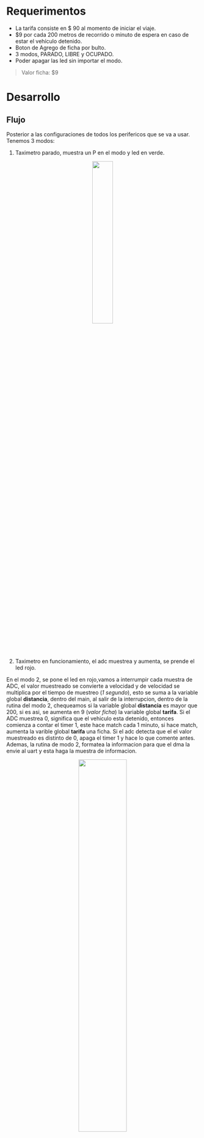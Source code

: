 # Requerimentos
* La tarifa consiste en $ 90 al momento de iniciar el viaje.
* $9 por cada 200 metros de recorrido o minuto de espera en caso de estar el vehículo detenido.
* Boton de Agrego de ficha por bulto.
* 3 modos, PARADO, LIBRE y OCUPADO.
* Poder apagar las led sin importar el modo.

> Valor ficha: $9

# Desarrollo
## Flujo
Posterior a las configuraciones de todos los perifericos que se va a usar.
Tenemos 3 modos:
 1. Taximetro parado, muestra un P en el modo y led en verde.

<p align="center">
 <img width="33%" src="https://github.com/Fran-cio/Tp_digital_3-Taximetro/blob/main/Diagrama%20de%20Flujo/rutina_1.png?raw=true"> 
</p>

 2. Taximetro en funcionamiento, el adc muestrea y aumenta, se prende el led rojo.
 
En el modo 2, se pone el led en rojo,vamos a interrumpir cada muestra de ADC, el valor muestreado se convierte a velocidad y de velocidad se multiplica por el tiempo de muestreo (*1 segundo*), esto se suma a la variable global **distancia**, dentro del main, al salir de la interrupcion, dentro de la rutina del modo 2, chequeamos si la variable global **distancia** es mayor que 200, si es asi, se aumenta en 9 (*valor ficha*) la variable global **tarifa**. Si el ADC muestrea 0, significa que el vehiculo esta detenido, entonces comienza a contar el timer 1, este hace match cada 1 minuto, si hace match, aumenta la varible global **tarifa** una ficha. Si el adc detecta que el el valor muestreado es distinto de 0, apaga el timer 1 y hace lo que comente antes. Ademas, la rutina de modo 2, formatea la informacion para que el dma la envie al uart y esta haga la muestra de informacion.
 
 <p align="center">
 <img width="50%" src="https://github.com/Fran-cio/Tp_digital_3-Taximetro/blob/main/Diagrama%20de%20Flujo/rutina_2.png?raw=true"> 
</p>

 3. Modo detenido, muestra la informacion pero el adc no muestrea entonces la distancia no se esta contando y el led parpadea.
 
 El modo 3, a diferencia del modo 2, debe dejar de muestrear y cambiar el valor de la variable global **tarifa**, el led parpadea. 
 
 <p align="center">
 <img width="33%" src="https://github.com/Fran-cio/Tp_digital_3-Taximetro/blob/main/Diagrama%20de%20Flujo/rutina_3.png?raw=true"> 
</p>





En todo momento se puede apagar el LED, con la tecla 4.
Se puede agregar 5 fichas con la tecla D.


## Configuraciones
### GPIO
**Salida:** 	2.4,2.5,2.6,2.7 (*Teclado matricial*); 0.4,0.5 (*Led de O/L*); 0.6 (*Buzzer*)

**Entradas:** 	2.0,2.1,2.2,2.3 (*Teclado matricial*) (Todas pull-down)

### PINSEL
**Func 0:** 	2.0,2.1,2.2,2.3,2.4,2.5,2.6,2.7 (*Teclado matricial*); 0.4,0.5 (*Led de O/L*); 0.6 (*Buzzer*)

**Func 1:**	0.23 (*ADC 0.0*); 0.2,0.3 (*UART 0.0*)

## Perifericos

### ADC
Configurado cada muestrear cada 1 segundo, con las interrupciones activadas, cada vez que interrumpa, va a ser convertido el valor muestreado a velocidad y por el tiempo de muestreo (1 segundo aproposito) obtenemos la distancia recorrida. Esta distancia se suma a la distancia total, si es mayor que 200, la tarifa aumenta 1 ficha. Si el ADC muestrea 0, prendemos el TIMER 1, sino, lo apagamos. La velocidad maxima muestreada es hasta 40 m/s. Consideramos que mas que eso es innecesario *(e irresponsable)*.

### UART
Mostrar en pantalla la informacion de manera generica

### DMA
Enviar la informacion donde este la tarifa y el modo al UART para mostrar la info en la pantalla mediante un LLI.

### Teclado Matricial
Se mandan 1 por los pines 2.4,2.5,2.6,2.7 (*columnas*) y se activan las interrupciones por flaco de subida en los pines 2.0,2.1,2.2,2.3 (*filas*); los cuales estan conectados a a pulldown. Al apretarse un boton, en la rutina de interrupcion, observamos cual es el pin en 1, seguido de esto, guardamos este valor como la fila ingresada, seguido de esto, barremos con un 0 las columnas, hasta encontrar donde el valor en las columnas es 0. Ahi guardamos el valor de columna, entonces haciendo la cuenta *4.fila+columna* , obtenemos la coordenada dentro del teclado contando desde arriba a la derecha hasta abajo a la izquierda. Con la tecla 1,2,3 elegimos el modo respectivo, ademas, con la tecla 4 se apagan los leds y con la D agregamos a la tarifa el precio por bulto.

 <p align="center">
 <img width="90%" src="https://github.com/Fran-cio/Tp_digital_3-Taximetro/blob/main/Diagrama%20de%20Flujo/EINT3.jpg?raw=true"> 
</p>

### Timer 1
Configurado para contar 1 minuto y si se cumple, aumenta la tarifa una ficha.

### Timer 0
Configurado para hacer toggle en el pin MAT0.1 cada 2hz o cada 0,5s con tal de obtener la frec de muestreo de 1s.

### Systick
Se configura en el modo 3 para hacer parpadear el LED rojo.

> ### Caracteristicas extras.
> * Un led que indica ocupacion (verde/rojo) que se activa con un boton.
> * Un buzzer que indica cuando se apreto un boton.
> * Posibilidad de apagar el led.

Para acceder al diagrama de flujo completo, haga click [aqui](https://raw.githubusercontent.com/Fran-cio/Tp_digital_3-Taximetro/a705a70d15fb5f503a1ddd39fb206571771cd181/Diagrama%20de%20Flujo/Diagrama%20de%20flujo.drawio.svg "Diagrama de flujo").

# Integrantes
* Francisco Ciordia Cantarella
* Andres Orionte
* Facundo Carrizo

